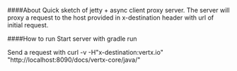 ####About
Quick sketch of jetty + async client proxy server. The server will proxy a request to the host provided in x-destination header with url of initial request.

####How to run
Start server with gradle run

Send a request with curl -v -H"x-destination:vertx.io" "http://localhost:8090/docs/vertx-core/java/"